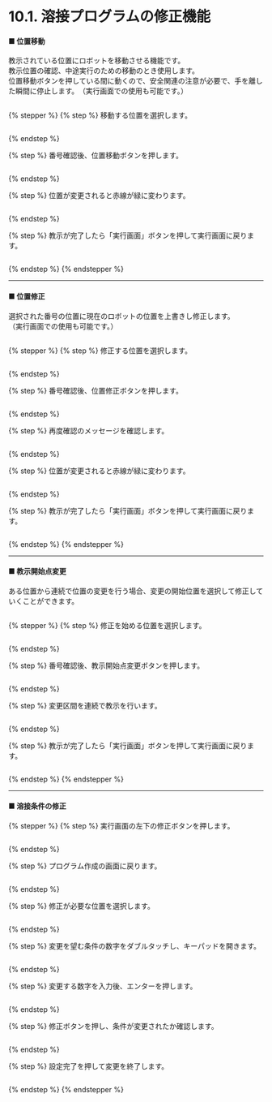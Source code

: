 # 10.1. 溶接プログラムの修正機能

#### ■ 位置移動

教示されている位置にロボットを移動させる機能です。\
教示位置の確認、中途実行のための移動のとき使用します。\
位置移動ボタンを押している間に動くので、安全関連の注意が必要で、手を離した瞬間に停止します。　（実行画面での使用も可能です。）

<figure><img src="../img/chapter5/section5.1.1.jpg" alt=""><figcaption></figcaption></figure>

{% stepper %}
{% step %}
移動する位置を選択します。

<figure><img src="../img/chapter5/section5.1.1.jpg" alt=""><figcaption></figcaption></figure>
{% endstep %}

{% step %}
番号確認後、位置移動ボタンを押します。

<figure><img src="../img/chapter5/section5.1.1.jpg" alt=""><figcaption></figcaption></figure>
{% endstep %}

{% step %}
位置が変更されると赤線が緑に変わります。

<figure><img src="../img/chapter5/section5.1.1.jpg" alt=""><figcaption></figcaption></figure>
{% endstep %}

{% step %}
教示が完了したら「実行画面」ボタンを押して実行画面に戻ります。

<figure><img src="../img/chapter5/section5.1.1.jpg" alt=""><figcaption></figcaption></figure>
{% endstep %}
{% endstepper %}

***

#### ■ 位置修正

選択された番号の位置に現在のロボットの位置を上書きし修正します。\
（実行画面での使用も可能です。）

<figure><img src="../img/chapter5/section5.1.1.jpg" alt=""><figcaption></figcaption></figure>

{% stepper %}
{% step %}
修正する位置を選択します。

<figure><img src="../img/chapter5/section5.1.1.jpg" alt=""><figcaption></figcaption></figure>
{% endstep %}

{% step %}
番号確認後、位置修正ボタンを押します。

<figure><img src="../img/chapter5/section5.1.1.jpg" alt=""><figcaption></figcaption></figure>
{% endstep %}

{% step %}
再度確認のメッセージを確認します。

<figure><img src="../img/chapter5/section5.1.1.jpg" alt=""><figcaption></figcaption></figure>
{% endstep %}

{% step %}
位置が変更されると赤線が緑に変わります。

<figure><img src="../img/chapter5/section5.1.1.jpg" alt=""><figcaption></figcaption></figure>
{% endstep %}

{% step %}
教示が完了したら「実行画面」ボタンを押して実行画面に戻ります。

<figure><img src="../img/chapter5/section5.1.1.jpg" alt=""><figcaption></figcaption></figure>
{% endstep %}
{% endstepper %}

***

#### ■ 教示開始点変更

ある位置から連続で位置の変更を行う場合、変更の開始位置を選択して修正していくことができます。

<figure><img src="../img/chapter5/section5.1.1.jpg" alt=""><figcaption></figcaption></figure>

{% stepper %}
{% step %}
修正を始める位置を選択します。

<figure><img src="../img/chapter5/section5.1.1.jpg" alt=""><figcaption></figcaption></figure>
{% endstep %}

{% step %}
番号確認後、教示開始点変更ボタンを押します。

<figure><img src="../img/chapter5/section5.1.1.jpg" alt=""><figcaption></figcaption></figure>
{% endstep %}

{% step %}
変更区間を連続で教示を行います。

<figure><img src="../img/chapter5/section5.1.1.jpg" alt=""><figcaption></figcaption></figure>
{% endstep %}

{% step %}
教示が完了したら「実行画面」ボタンを押して実行画面に戻ります。

<figure><img src="../img/chapter5/section5.1.1.jpg" alt=""><figcaption></figcaption></figure>
{% endstep %}
{% endstepper %}

***

#### ■ 溶接条件の修正

{% stepper %}
{% step %}
実行画面の左下の修正ボタンを押します。

<figure><img src="../img/chapter5/section5.1.1.jpg" alt=""><figcaption></figcaption></figure>
{% endstep %}

{% step %}
プログラム作成の画面に戻ります。

<figure><img src="../img/chapter5/section5.1.1.jpg" alt=""><figcaption></figcaption></figure>
{% endstep %}

{% step %}
修正が必要な位置を選択します。

<figure><img src="../img/chapter5/section5.1.1.jpg" alt=""><figcaption></figcaption></figure>
{% endstep %}

{% step %}
変更を望む条件の数字をダブルタッチし、キーパッドを開きます。

<figure><img src="../img/chapter5/section5.1.1.jpg" alt=""><figcaption></figcaption></figure>
{% endstep %}

{% step %}
変更する数字を入力後、エンターを押します。

<figure><img src="../img/chapter5/section5.1.1.jpg" alt=""><figcaption></figcaption></figure>
{% endstep %}

{% step %}
修正ボタンを押し、条件が変更されたか確認します。

<figure><img src="../img/chapter5/section5.1.1.jpg" alt=""><figcaption></figcaption></figure>
{% endstep %}

{% step %}
設定完了を押して変更を終了します。

<figure><img src="../img/chapter5/section5.1.1.jpg" alt=""><figcaption></figcaption></figure>
{% endstep %}
{% endstepper %}
